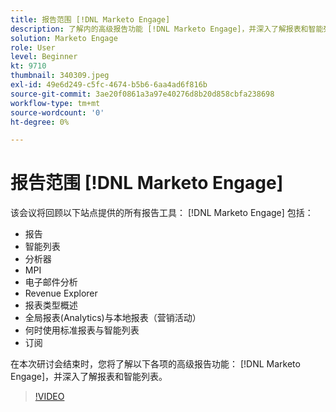 ```yaml
---
title: 报告范围 [!DNL Marketo Engage]
description: 了解内的高级报告功能 [!DNL Marketo Engage]，并深入了解报表和智能列表。
solution: Marketo Engage
role: User
level: Beginner
kt: 9710
thumbnail: 340309.jpeg
exl-id: 49e6d249-c5fc-4674-b5b6-6aa4ad6f816b
source-git-commit: 3ae20f0861a3a97e40276d8b20d858cbfa238698
workflow-type: tm+mt
source-wordcount: '0'
ht-degree: 0%

---
```


# 报告范围 [!DNL Marketo Engage]

该会议将回顾以下站点提供的所有报告工具： [!DNL Marketo Engage] 包括：

* 报告
* 智能列表
* 分析器
* MPI
* 电子邮件分析
* Revenue Explorer
* 报表类型概述
* 全局报表(Analytics)与本地报表（营销活动）
* 何时使用标准报表与智能列表
* 订阅

在本次研讨会结束时，您将了解以下各项的高级报告功能： [!DNL Marketo Engage]，并深入了解报表和智能列表。

>[!VIDEO](https://video.tv.adobe.com/v/340309/?quality=12&learn=on)
